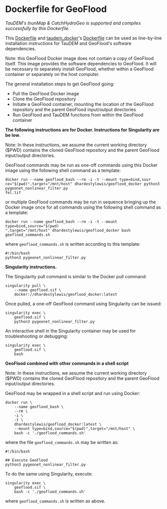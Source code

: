 # Dockerfile for GeoFlood

*TauDEM's InunMap & CatchHydroGeo is supported and compiles successfully by this Dockerfile.*

This [Dockerfile](https://github.com/dhardestylewis/geoflood_docker/blob/main/Dockerfile) and [taudem_docker](https://github.com/dhardestylewis/taudem_docker)'s [Dockerfile](https://github.com/dhardestylewis/taudem_docker/blob/main/Dockerfile) can be used as line-by-line
installation instructions for TauDEM and GeoFlood's software dependencies.

Note: this GeoFlood Docker image does not contain a copy of GeoFlood itself. This image provides
the software dependencies to GeoFlood. It will be necessary to separately install GeoFlood, whether
within a GeoFlood container or separately on the host computer.

The general installation steps to get GeoFlood going:
- Pull the GeoFlood Docker image
- Clone the GeoFlood repository
- Initiate a GeoFlood container, mounting the location of the GeoFlood repository and the parent GeoFlood input/output directories
- Run GeoFlood and TauDEM functions from within the GeoFlood container


**The following instructions are for Docker. Instructions for Singularity are be
low**.

Note: In these instructions, we assume the current working directory ($PWD) contains the cloned GeoFlood repository and the parent GeoFlood input/output directories.

GeoFlood commands may be run as one-off commands using this Docker image using the
 following shell command as a template:

```
docker run --name geoflood_bash --rm -i -t --mount type=bind,sour
ce="$(pwd)",target="/mnt/host" dhardestylewis/geoflood_docker python3 pygeonet_nonlinear_filter.py
fel.tif
```

or multiple GeoFlood commands may be run in sequence bringing up the Docker image 
once for all commands using the following shell command as a template:

```
docker run --name geoflood_bash --rm -i -t --mount type=bind,source="$(pwd)
",target="/mnt/host" dhardestylewis/geoflood_docker bash geoflood_commands.sh
```

where `geoflood_commands.sh` is written according to this template:

```
#!/bin/bash
python3 pygeonet_nonlinear_filter.py
```


**Singularity instructions.**

The Singularity pull command is similar to the Docker pull command:

```
singularity pull \
    --name geoflood.sif \
    docker://dhardestylewis/geoflood_docker:latest
```

Once pulled, a one-off GeoFlood command using Singularity can be issued:

```
singularity exec \
    geoflood.sif \
    python3 pygeonet_nonlinear_filter.py
```

An interactive shell in the Singularity container may be used for troubleshooting or debugging:

```
singularity exec \
    geoflood.sif \
    bash
```


**GeoFlood combined with other commands in a shell script**


Note: In these instructions, we assume the current working directory ($PWD) contains the cloned GeoFlood repository and the parent GeoFlood input/output directories.

GeoFlood may be wrapped in a shell script and run using Docker:

```
docker run \
    --name geoflood_bash \
    --rm \
    -i \
    -t \
    dhardestylewis/geoflood_docker:latest \
    --mount type=bind,source="$(pwd)",target="/mnt/host" \
    bash -c './geoflood_commands.sh'
```

where the file `geoflood_commands.sh` may be written as:

```
#!/bin/bash

## Execute GeoFlood
python3 pygeonet_nonlinear_filter.py
```

To do the same using Singularity, execute:

```
singularity exec \
    geoflood.sif \
    bash -c './geoflood_commands.sh'
```    

where `geoflood_commands.sh` is written as above.



